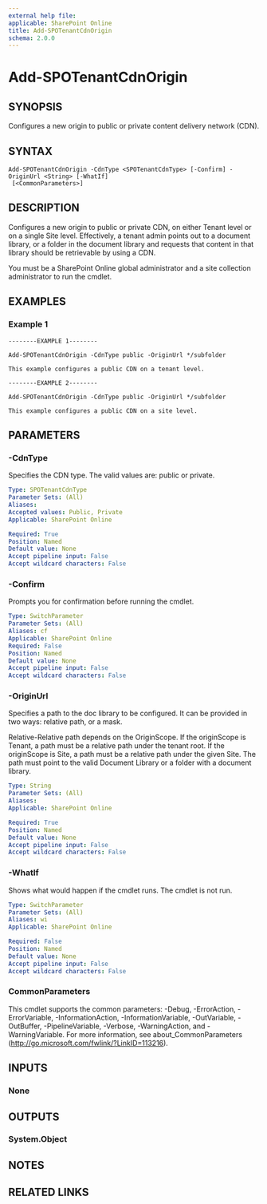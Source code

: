 ```yaml
---
external help file: 
applicable: SharePoint Online
title: Add-SPOTenantCdnOrigin
schema: 2.0.0
---
```


# Add-SPOTenantCdnOrigin

## SYNOPSIS
Configures a new origin to public or private content delivery network (CDN).

## SYNTAX

```
Add-SPOTenantCdnOrigin -CdnType <SPOTenantCdnType> [-Confirm] -OriginUrl <String> [-WhatIf]
 [<CommonParameters>]
```

## DESCRIPTION
Configures a new origin to public or private CDN, on either Tenant level or on a single Site level. Effectively, a tenant admin points out to a document library, or a folder in the document library and requests that content in that library should be retrievable by using a CDN. 

You must be a SharePoint Online global administrator and a site collection administrator to run the cmdlet.

## EXAMPLES

### Example 1 
```
--------EXAMPLE 1--------

Add-SPOTenantCdnOrigin -CdnType public -OriginUrl */subfolder

This example configures a public CDN on a tenant level.

--------EXAMPLE 2--------

Add-SPOTenantCdnOrigin -CdnType public -OriginUrl */subfolder

This example configures a public CDN on a site level.
```


## PARAMETERS

### -CdnType
Specifies the CDN type. The valid values are:  public or private.

```yaml
Type: SPOTenantCdnType
Parameter Sets: (All)
Aliases: 
Accepted values: Public, Private
Applicable: SharePoint Online

Required: True
Position: Named
Default value: None
Accept pipeline input: False
Accept wildcard characters: False
```

### -Confirm
Prompts you for confirmation before running the cmdlet.

```yaml
Type: SwitchParameter
Parameter Sets: (All)
Aliases: cf
Applicable: SharePoint Online
Required: False
Position: Named
Default value: None
Accept pipeline input: False
Accept wildcard characters: False
```

### -OriginUrl
Specifies a path to the doc library to be configured. It can be provided in two ways: relative path, or a mask. 

Relative-Relative path depends on the OriginScope.  If the originScope is Tenant, a path must be a relative path under the tenant root. If the originScope is Site, a path must be a relative path under the given Site.  The path must point to the valid Document Library or a folder with a document library. 


```yaml
Type: String
Parameter Sets: (All)
Aliases: 
Applicable: SharePoint Online

Required: True
Position: Named
Default value: None
Accept pipeline input: False
Accept wildcard characters: False
```

### -WhatIf
Shows what would happen if the cmdlet runs.
The cmdlet is not run.

```yaml
Type: SwitchParameter
Parameter Sets: (All)
Aliases: wi
Applicable: SharePoint Online

Required: False
Position: Named
Default value: None
Accept pipeline input: False
Accept wildcard characters: False
```

### CommonParameters
This cmdlet supports the common parameters: -Debug, -ErrorAction, -ErrorVariable, -InformationAction, -InformationVariable, -OutVariable, -OutBuffer, -PipelineVariable, -Verbose, -WarningAction, and -WarningVariable. For more information, see about_CommonParameters (http://go.microsoft.com/fwlink/?LinkID=113216).

## INPUTS

### None

## OUTPUTS

### System.Object

## NOTES

## RELATED LINKS
